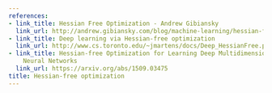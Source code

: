 ```yaml
---
references:
- link_title: Hessian Free Optimization - Andrew Gibiansky
  link_url: http://andrew.gibiansky.com/blog/machine-learning/hessian-free-optimization/
- link_title: Deep learning via Hessian-free optimization
  link_url: http://www.cs.toronto.edu/~jmartens/docs/Deep_HessianFree.pdf
- link_title: Hessian-free Optimization for Learning Deep Multidimensional Recurrent
    Neural Networks
  link_url: https://arxiv.org/abs/1509.03475
title: Hessian-free optimization
---
```

